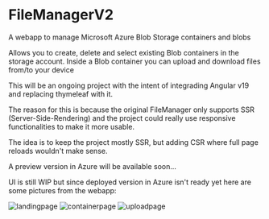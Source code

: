 # FileManagerV2

A webapp to manage Microsoft Azure Blob Storage containers and blobs

Allows you to create, delete and select existing Blob containers in the storage account.
Inside a Blob container you can upload and download files from/to your device

This will be an ongoing project with the intent of integrading Angular v19 and replacing thymeleaf with it.

The reason for this is because the original FileManager only supports SSR (Server-Side-Rendering) and the project 
could really use responsive functionalities to make it more usable.

The idea is to keep the project mostly SSR, but adding CSR where full page reloads wouldn't make sense.

A preview version in Azure will be available soon...

UI is still WIP but since deployed version in Azure isn't ready yet here are some pictures from the webapp:


![landingpage](https://github.com/user-attachments/assets/8ece82af-9df1-496b-bbf8-b1d0fe6cd976)
![containerpage](https://github.com/user-attachments/assets/e48d88ef-9060-4068-ba62-31b546d4b585)
![uploadpage](https://github.com/user-attachments/assets/9391bb2f-2fd9-4343-a536-5117469acd9a)
